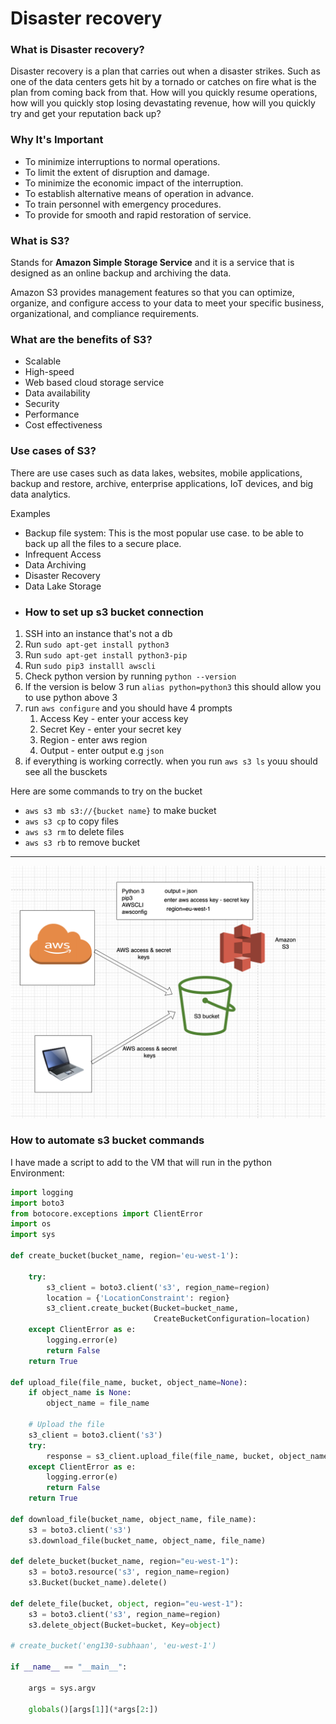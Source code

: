 # Disaster recovery

### What is Disaster recovery?

Disaster recovery is a plan that carries out when a disaster strikes. Such as one of the data centers gets hit by a tornado or catches on fire what is the plan from coming back from that. How will you quickly resume operations, how will you quickly stop losing devastating revenue, how will you quickly try and get your reputation back up?

### Why It's Important

- To minimize interruptions to normal operations.
- To limit the extent of disruption and damage.
- To minimize the economic impact of the interruption.
- To establish alternative means of operation in advance.
- To train personnel with emergency procedures.
- To provide for smooth and rapid restoration of service.

### What is S3?

Stands for **Amazon Simple Storage Service** and it is a service that is designed as an online backup and archiving the data. 

Amazon S3 provides management features so that you can optimize, organize, and configure access to your data to meet your specific business, organizational, and compliance requirements.



### What are the benefits of S3?

- Scalable 
- High-speed
- Web based cloud storage service
- Data availability
- Security
- Performance
- Cost effectiveness

### Use cases of S3?

There are use cases such as data lakes, websites, mobile applications, backup and restore, archive, enterprise applications, IoT devices, and big data analytics.

Examples

- Backup file system: This is the most popular use case. to be able to back up all the files to a secure place. 
- Infrequent Access
- Data Archiving
- Disaster Recovery
- Data Lake Storage
- ### How to set up s3 bucket connection

1. SSH into an instance that's not a db
2. Run `sudo apt-get install python3`
3. Run `sudo apt-get install python3-pip`
4. Run `sudo pip3 installl awscli`
5. Check python version by running `python --version`
6. If the version is below 3 run `alias python=python3` this should allow you to use python above 3
7. run `aws configure` and you should have 4 prompts 
   1. Access Key - enter your access key
   2. Secret Key - enter your secret key
   3. Region - enter aws region
   4. Output - enter output e.g `json`
8. if everything is working correctly. when you run `aws s3 ls` youu should see all the busckets 


Here are some commands to try on the bucket

- `aws s3 mb s3://{bucket name}` to make bucket
- `aws s3 cp` to copy files
- `aws s3 rm` to delete files
- `aws s3 rb` to remove bucket


---

<!-- ![alt text](https://github.com/Subzy132/eng130-aws-intro/blob/main/images/s3diagram.png) -->

![Alt text](/images/s3diagram.png "s3 diagram")

### How to automate s3 bucket commands

I have made a script to add to the VM that will run in the python Environment: 

```python
import logging
import boto3
from botocore.exceptions import ClientError
import os
import sys 

def create_bucket(bucket_name, region='eu-west-1'):

    try:
        s3_client = boto3.client('s3', region_name=region)
        location = {'LocationConstraint': region}
        s3_client.create_bucket(Bucket=bucket_name,
                                CreateBucketConfiguration=location)
    except ClientError as e:
        logging.error(e)
        return False
    return True

def upload_file(file_name, bucket, object_name=None):
    if object_name is None:
        object_name = file_name

    # Upload the file
    s3_client = boto3.client('s3')
    try:
        response = s3_client.upload_file(file_name, bucket, object_name)
    except ClientError as e:
        logging.error(e)
        return False
    return True

def download_file(bucket_name, object_name, file_name):
    s3 = boto3.client('s3')
    s3.download_file(bucket_name, object_name, file_name)

def delete_bucket(bucket_name, region="eu-west-1"):
    s3 = boto3.resource('s3', region_name=region)
    s3.Bucket(bucket_name).delete()

def delete_file(bucket, object, region="eu-west-1"):
    s3 = boto3.client('s3', region_name=region)
    s3.delete_object(Bucket=bucket, Key=object)   

# create_bucket('eng130-subhaan', 'eu-west-1') 

if __name__ == "__main__":

    args = sys.argv

    globals()[args[1]](*args[2:])
```